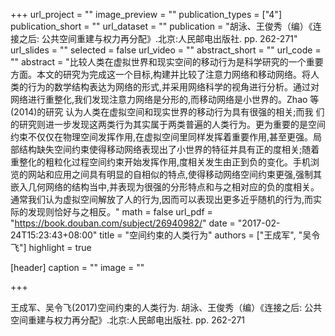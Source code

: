 +++
url_project = ""
image_preview = ""
publication_types = ["4"]
publication_short = ""
url_dataset = ""
publication = "胡泳、王俊秀（编）《连接之后: 公共空间重建与权力再分配》.北京:人民邮电出版社. pp. 262-271"
url_slides = ""
selected = false
url_video = ""
abstract_short = ""
url_code = ""
abstract = "比较人类在虚拟世界和现实空间的移动行为是科学研究的一个重要方面。本文的研究为完成这一个目标,构建并比较了注意力网络和移动网络。将人类的行为的数学结构表达为网络的形式,并采用网络科学的视角进行分析。通过对网络进行重整化,我们发现注意力网络是分形的,而移动网络是小世界的。Zhao 等(2014)的研究 认为人类在虚拟空间和现实世界的移动行为具有很强的相关;而我 们的研究则进一步发现这两类行为其实属于两类普遍的人类行为。更为重要的是空间约束不仅仅在物理空间发挥作用,在虚拟空间里同样发挥着重要作用,甚至更强。局部结构缺失空间约束使得移动网络表现出了小世界的特征并具有正的度相关;随着重整化的粗粒化过程空间约束开始发挥作用,度相关发生由正到负的变化。手机浏览的网站和应用之间具有明显的自相似的特点,使得移动网络空间约束更强,强制其嵌入几何网络的结构当中,并表现为很强的分形特点和与之相对应的负的度相关。通常我们认为虚拟空间解放了人的行为,因而可以表现出更多近乎随机的行为,而实际的发现则恰好与之相反。"
math = false
url_pdf = "https://book.douban.com/subject/26940982/"
date = "2017-02-24T15:23:43+08:00"
title = "空间约束的人类行为"
authors = ["王成军", "吴令飞"]
highlight = true

[header]
  caption = ""
  image = ""

+++

王成军、吴令飞(2017)空间约束的人类行为. 胡泳、王俊秀（编）《连接之后: 公共空间重建与权力再分配》.北京:人民邮电出版社. pp. 262-271
